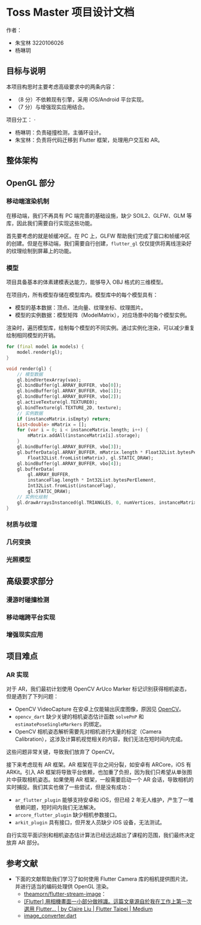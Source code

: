 # Toss Master 项目设计文档

作者：

- 朱宝林 3220106026
- 杨琳玥

## 目标与说明

本项目构思时主要考虑高级要求中的两条内容：

- （8 分）不依赖现有引擎，采用 iOS/Android 平台实现。
- （7 分）与增强现实应用结合。

项目分工：
·

- 杨琳玥：负责碰撞检测，主循环设计。
- 朱宝林：负责将代码迁移到 Flutter 框架，处理用户交互和 AR。

## 整体架构

## OpenGL 部分

### 移动端渲染机制

在移动端，我们不再具有 PC 端完善的基础设施，缺少 SOIL2、GLFW、GLM 等库，因此我们需要自行实现这些功能。

首先要考虑的就是帧缓冲区。在 PC 上，GLFW 帮助我们完成了窗口和帧缓冲区的创建。但是在移动端，我们需要自行创建，`flutter_gl` 仅仅提供将离线渲染好的纹理绘制到屏幕上的功能。

### 模型

项目具备基本的体素建模表达能力，能够导入 OBJ 格式的三维模型。

在项目内，所有模型存储在模型库内。模型库中的每个模型具有：

- 模型的基本数据：顶点、法向量、纹理坐标、纹理图片。
- 模型的实例数据：模型矩阵（ModelMatrix），对应场景中的每个模型实例。

渲染时，遍历模型库，绘制每个模型的不同实例。通过实例化渲染，可以减少重复绘制相同模型的开销。

```dart
for (final model in models) {
    model.render(gl);
}

void render(gl) {
    // 模型数据
    gl.bindVertexArray(vao);
    gl.bindBuffer(gl.ARRAY_BUFFER, vbo[0]);
    gl.bindBuffer(gl.ARRAY_BUFFER, vbo[1]);
    gl.bindBuffer(gl.ARRAY_BUFFER, vbo[2]);
    gl.activeTexture(gl.TEXTURE0);
    gl.bindTexture(gl.TEXTURE_2D, texture);
    // 实例数据
    if (instanceMatrix.isEmpty) return;
    List<double> mMatrix = [];
    for (var i = 0; i < instanceMatrix.length; i++) {
        mMatrix.addAll(instanceMatrix[i].storage);
    }
    gl.bindBuffer(gl.ARRAY_BUFFER, vbo[3]);
    gl.bufferData(gl.ARRAY_BUFFER, mMatrix.length * Float32List.bytesPerElement,
        Float32List.fromList(mMatrix), gl.STATIC_DRAW);
    gl.bindBuffer(gl.ARRAY_BUFFER, vbo[4]);
    gl.bufferData(
        gl.ARRAY_BUFFER,
        instanceFlag.length * Int32List.bytesPerElement,
        Int32List.fromList(instanceFlag),
        gl.STATIC_DRAW);
    // 实例化绘制
    gl.drawArraysInstanced(gl.TRIANGLES, 0, numVertices, instanceMatrix.length);
}
```

### 材质与纹理

### 几何变换

### 光照模型

## 高级要求部分

### 漫游时碰撞检测

### 移动端跨平台实现

### 增强现实应用

## 项目难点

### AR 实现

对于 AR，我们最初计划使用 OpenCV ArUco Marker 标记识别获得相机姿态，但是遇到了下列问题：

- OpenCV VideoCapture 在安卓上仅能输出灰度图像，原因见 [OpenCV](https://github.com/rainyl/opencv_dart/issues/159#issuecomment-2238065384)。
- `opencv_dart` 缺少关键的相机姿态估计函数 `solvePnP` 和 `estimatePoseSingleMarkers` 的绑定。
- OpenCV 相机姿态解析需要先对相机进行大量的标定（Camera Calibration），这涉及计算机视觉相关的内容，我们无法在短时间内完成。

这些问题非常关键，导致我们放弃了 OpenCV。

接下来考虑现有 AR 框架。AR 框架在平台之间分裂，如安卓有 ARCore，iOS 有 ARKit。引入 AR 框架将导致平台依赖，也加重了负担，因为我们只希望从单张图片中获取相机姿态。如果使用 AR 框架，一般需要启动一个 AR 会话，导致相机的实时捕捉。我们其实也做了一些尝试，但是没有成功：

- `ar_flutter_plugin` 能够支持安卓和 iOS，但已经 2 年无人维护，产生了一堆依赖问题，短时间内我们无法解决。
- `arcore_flutter_plugin` 缺少相机参数接口。
- `arkit_plugin` 具有接口，但开发人员缺少 iOS 设备，无法测试。

自行实现平面识别和相机姿态估计算法已经远远超出了课程的范围，我们最终决定放弃 AR 部分。

## 参考文献

- 下面的文献帮助我们学习了如何使用 Flutter Camera 库的相机提供图片流，并进行适当的编码处理供 OpenGL 渲染。
    - [theamorn/flutter-stream-image](https://github.com/theamorn/flutter-stream-image)：
    - [[Flutter] 用相機畫面一小部分做辨識。這篇文章源自於我在工作上第一次選用 Flutter… | by Claire Liu | Flutter Taipei | Medium](https://medium.com/flutter-taipei/flutter-%E5%B0%87%E7%9B%B8%E6%A9%9F%E7%95%AB%E9%9D%A2%E4%B8%80%E5%B0%8F%E9%83%A8%E5%88%86%E5%81%9A%E8%BE%A8%E8%AD%98-8247e9372c52)
    - [image_converter.dart](https://gist.github.com/Alby-o/fe87e35bc21d534c8220aed7df028e03)
